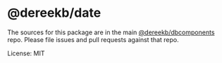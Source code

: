 @dereekb/date
=======

The sources for this package are in the main [@dereekb/dbcomponents](https://github.com/dereekb/dbcomponents) repo. Please file issues and pull requests against that repo.

License: MIT
